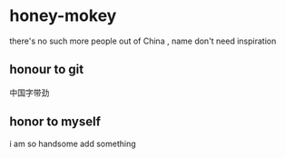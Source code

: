 # honey-mokey
there's no such more people out of China , name don't need inspiration
## honour to git
中国字带劲
## honor to myself
i am so handsome
add something

